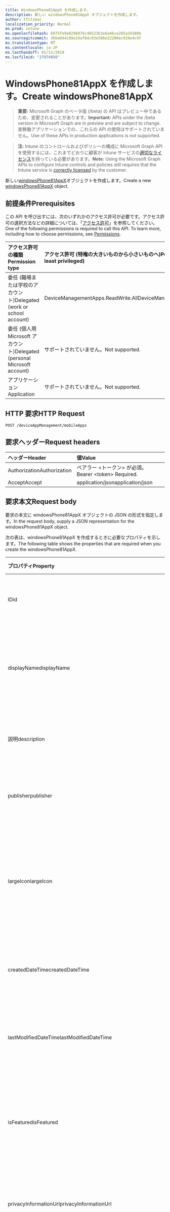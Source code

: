 ```yaml
---
title: WindowsPhone81AppX を作成します。
description: 新しい windowsPhone81AppX オブジェクトを作成します。
author: tfitzmac
localization_priority: Normal
ms.prod: intune
ms.openlocfilehash: 6975fe9e029b876c46523b3e6a46ce285a34380b
ms.sourcegitcommit: 36be044c89a19af84c93e586e22200ec919e4c9f
ms.translationtype: MT
ms.contentlocale: ja-JP
ms.lasthandoff: 01/12/2019
ms.locfileid: "27974050"
---
```

# <a name="create-windowsphone81appx"></a><span data-ttu-id="8b98a-103">WindowsPhone81AppX を作成します。</span><span class="sxs-lookup"><span data-stu-id="8b98a-103">Create windowsPhone81AppX</span></span>

> <span data-ttu-id="8b98a-104">**重要:** Microsoft Graph のベータ版 (/beta) の API はプレビュー中であるため、変更されることがあります。</span><span class="sxs-lookup"><span data-stu-id="8b98a-104">**Important:** APIs under the /beta version in Microsoft Graph are in preview and are subject to change.</span></span> <span data-ttu-id="8b98a-105">実稼働アプリケーションでの、これらの API の使用はサポートされていません。</span><span class="sxs-lookup"><span data-stu-id="8b98a-105">Use of these APIs in production applications is not supported.</span></span>

> <span data-ttu-id="8b98a-106">**注:** Intune のコントロールおよびポリシーの構成に Microsoft Graph API を使用するには、これまでどおりに顧客が Intune サービスの[適切なライセンス](https://go.microsoft.com/fwlink/?linkid=839381)を持っている必要があります。</span><span class="sxs-lookup"><span data-stu-id="8b98a-106">**Note:** Using the Microsoft Graph APIs to configure Intune controls and policies still requires that the Intune service is [correctly licensed](https://go.microsoft.com/fwlink/?linkid=839381) by the customer.</span></span>

<span data-ttu-id="8b98a-107">新しい[windowsPhone81AppX](../resources/intune-apps-windowsphone81appx.md)オブジェクトを作成します。</span><span class="sxs-lookup"><span data-stu-id="8b98a-107">Create a new [windowsPhone81AppX](../resources/intune-apps-windowsphone81appx.md) object.</span></span>
## <a name="prerequisites"></a><span data-ttu-id="8b98a-108">前提条件</span><span class="sxs-lookup"><span data-stu-id="8b98a-108">Prerequisites</span></span>
<span data-ttu-id="8b98a-p102">この API を呼び出すには、次のいずれかのアクセス許可が必要です。アクセス許可の選択方法などの詳細については、「[アクセス許可](/graph/permissions-reference)」を参照してください。</span><span class="sxs-lookup"><span data-stu-id="8b98a-p102">One of the following permissions is required to call this API. To learn more, including how to choose permissions, see [Permissions](/graph/permissions-reference).</span></span>

|<span data-ttu-id="8b98a-111">アクセス許可の種類</span><span class="sxs-lookup"><span data-stu-id="8b98a-111">Permission type</span></span>|<span data-ttu-id="8b98a-112">アクセス許可 (特権の大きいものから小さいものへ)</span><span class="sxs-lookup"><span data-stu-id="8b98a-112">Permissions (from most to least privileged)</span></span>|
|:---|:---|
|<span data-ttu-id="8b98a-113">委任 (職場または学校のアカウント)</span><span class="sxs-lookup"><span data-stu-id="8b98a-113">Delegated (work or school account)</span></span>|<span data-ttu-id="8b98a-114">DeviceManagementApps.ReadWrite.All</span><span class="sxs-lookup"><span data-stu-id="8b98a-114">DeviceManagementApps.ReadWrite.All</span></span>|
|<span data-ttu-id="8b98a-115">委任 (個人用 Microsoft アカウント)</span><span class="sxs-lookup"><span data-stu-id="8b98a-115">Delegated (personal Microsoft account)</span></span>|<span data-ttu-id="8b98a-116">サポートされていません。</span><span class="sxs-lookup"><span data-stu-id="8b98a-116">Not supported.</span></span>|
|<span data-ttu-id="8b98a-117">アプリケーション</span><span class="sxs-lookup"><span data-stu-id="8b98a-117">Application</span></span>|<span data-ttu-id="8b98a-118">サポートされていません。</span><span class="sxs-lookup"><span data-stu-id="8b98a-118">Not supported.</span></span>|

## <a name="http-request"></a><span data-ttu-id="8b98a-119">HTTP 要求</span><span class="sxs-lookup"><span data-stu-id="8b98a-119">HTTP Request</span></span>
<!-- {
  "blockType": "ignored"
}
-->
``` http
POST /deviceAppManagement/mobileApps
```

## <a name="request-headers"></a><span data-ttu-id="8b98a-120">要求ヘッダー</span><span class="sxs-lookup"><span data-stu-id="8b98a-120">Request headers</span></span>
|<span data-ttu-id="8b98a-121">ヘッダー</span><span class="sxs-lookup"><span data-stu-id="8b98a-121">Header</span></span>|<span data-ttu-id="8b98a-122">値</span><span class="sxs-lookup"><span data-stu-id="8b98a-122">Value</span></span>|
|:---|:---|
|<span data-ttu-id="8b98a-123">Authorization</span><span class="sxs-lookup"><span data-stu-id="8b98a-123">Authorization</span></span>|<span data-ttu-id="8b98a-124">ベアラー &lt;トークン&gt; が必須。</span><span class="sxs-lookup"><span data-stu-id="8b98a-124">Bearer &lt;token&gt; Required.</span></span>|
|<span data-ttu-id="8b98a-125">Accept</span><span class="sxs-lookup"><span data-stu-id="8b98a-125">Accept</span></span>|<span data-ttu-id="8b98a-126">application/json</span><span class="sxs-lookup"><span data-stu-id="8b98a-126">application/json</span></span>|

## <a name="request-body"></a><span data-ttu-id="8b98a-127">要求本文</span><span class="sxs-lookup"><span data-stu-id="8b98a-127">Request body</span></span>
<span data-ttu-id="8b98a-128">要求の本文に windowsPhone81AppX オブジェクトの JSON の形式を指定します。</span><span class="sxs-lookup"><span data-stu-id="8b98a-128">In the request body, supply a JSON representation for the windowsPhone81AppX object.</span></span>

<span data-ttu-id="8b98a-129">次の表は、windowsPhone81AppX を作成するときに必要なプロパティを示します。</span><span class="sxs-lookup"><span data-stu-id="8b98a-129">The following table shows the properties that are required when you create the windowsPhone81AppX.</span></span>

|<span data-ttu-id="8b98a-130">プロパティ</span><span class="sxs-lookup"><span data-stu-id="8b98a-130">Property</span></span>|<span data-ttu-id="8b98a-131">種類</span><span class="sxs-lookup"><span data-stu-id="8b98a-131">Type</span></span>|<span data-ttu-id="8b98a-132">説明</span><span class="sxs-lookup"><span data-stu-id="8b98a-132">Description</span></span>|
|:---|:---|:---|
|<span data-ttu-id="8b98a-133">ID</span><span class="sxs-lookup"><span data-stu-id="8b98a-133">id</span></span>|<span data-ttu-id="8b98a-134">String</span><span class="sxs-lookup"><span data-stu-id="8b98a-134">String</span></span>|<span data-ttu-id="8b98a-135">エンティティのキー。</span><span class="sxs-lookup"><span data-stu-id="8b98a-135">Key of the entity.</span></span> <span data-ttu-id="8b98a-136">[mobileApp](../resources/intune-apps-mobileapp.md) から継承します</span><span class="sxs-lookup"><span data-stu-id="8b98a-136">Inherited from [mobileApp](../resources/intune-apps-mobileapp.md)</span></span>|
|<span data-ttu-id="8b98a-137">displayName</span><span class="sxs-lookup"><span data-stu-id="8b98a-137">displayName</span></span>|<span data-ttu-id="8b98a-138">String</span><span class="sxs-lookup"><span data-stu-id="8b98a-138">String</span></span>|<span data-ttu-id="8b98a-139">管理者が提供またはインポートしたアプリのタイトル。</span><span class="sxs-lookup"><span data-stu-id="8b98a-139">The admin provided or imported title of the app.</span></span> <span data-ttu-id="8b98a-140">[mobileApp](../resources/intune-apps-mobileapp.md) から継承します</span><span class="sxs-lookup"><span data-stu-id="8b98a-140">Inherited from [mobileApp](../resources/intune-apps-mobileapp.md)</span></span>|
|<span data-ttu-id="8b98a-141">説明</span><span class="sxs-lookup"><span data-stu-id="8b98a-141">description</span></span>|<span data-ttu-id="8b98a-142">String</span><span class="sxs-lookup"><span data-stu-id="8b98a-142">String</span></span>|<span data-ttu-id="8b98a-143">アプリの説明。</span><span class="sxs-lookup"><span data-stu-id="8b98a-143">The description of the app.</span></span> <span data-ttu-id="8b98a-144">[mobileApp](../resources/intune-apps-mobileapp.md) から継承します</span><span class="sxs-lookup"><span data-stu-id="8b98a-144">Inherited from [mobileApp](../resources/intune-apps-mobileapp.md)</span></span>|
|<span data-ttu-id="8b98a-145">publisher</span><span class="sxs-lookup"><span data-stu-id="8b98a-145">publisher</span></span>|<span data-ttu-id="8b98a-146">String</span><span class="sxs-lookup"><span data-stu-id="8b98a-146">String</span></span>|<span data-ttu-id="8b98a-147">アプリの発行元。</span><span class="sxs-lookup"><span data-stu-id="8b98a-147">The publisher of the app.</span></span> <span data-ttu-id="8b98a-148">[mobileApp](../resources/intune-apps-mobileapp.md) から継承します</span><span class="sxs-lookup"><span data-stu-id="8b98a-148">Inherited from [mobileApp](../resources/intune-apps-mobileapp.md)</span></span>|
|<span data-ttu-id="8b98a-149">largeIcon</span><span class="sxs-lookup"><span data-stu-id="8b98a-149">largeIcon</span></span>|[<span data-ttu-id="8b98a-150">mimeContent</span><span class="sxs-lookup"><span data-stu-id="8b98a-150">mimeContent</span></span>](../resources/intune-shared-mimecontent.md)|<span data-ttu-id="8b98a-151">アプリの詳細に表示され、アイコンのアップロードに使用される大きなアイコン。</span><span class="sxs-lookup"><span data-stu-id="8b98a-151">The large icon, to be displayed in the app details and used for upload of the icon.</span></span> <span data-ttu-id="8b98a-152">[mobileApp](../resources/intune-apps-mobileapp.md) から継承します</span><span class="sxs-lookup"><span data-stu-id="8b98a-152">Inherited from [mobileApp](../resources/intune-apps-mobileapp.md)</span></span>|
|<span data-ttu-id="8b98a-153">createdDateTime</span><span class="sxs-lookup"><span data-stu-id="8b98a-153">createdDateTime</span></span>|<span data-ttu-id="8b98a-154">DateTimeOffset</span><span class="sxs-lookup"><span data-stu-id="8b98a-154">DateTimeOffset</span></span>|<span data-ttu-id="8b98a-155">アプリが作成された日時。</span><span class="sxs-lookup"><span data-stu-id="8b98a-155">The date and time the app was created.</span></span> <span data-ttu-id="8b98a-156">[mobileApp](../resources/intune-apps-mobileapp.md) から継承します</span><span class="sxs-lookup"><span data-stu-id="8b98a-156">Inherited from [mobileApp](../resources/intune-apps-mobileapp.md)</span></span>|
|<span data-ttu-id="8b98a-157">lastModifiedDateTime</span><span class="sxs-lookup"><span data-stu-id="8b98a-157">lastModifiedDateTime</span></span>|<span data-ttu-id="8b98a-158">DateTimeOffset</span><span class="sxs-lookup"><span data-stu-id="8b98a-158">DateTimeOffset</span></span>|<span data-ttu-id="8b98a-159">アプリが最後に変更された日時。</span><span class="sxs-lookup"><span data-stu-id="8b98a-159">The date and time the app was last modified.</span></span> <span data-ttu-id="8b98a-160">[mobileApp](../resources/intune-apps-mobileapp.md) から継承します</span><span class="sxs-lookup"><span data-stu-id="8b98a-160">Inherited from [mobileApp](../resources/intune-apps-mobileapp.md)</span></span>|
|<span data-ttu-id="8b98a-161">isFeatured</span><span class="sxs-lookup"><span data-stu-id="8b98a-161">isFeatured</span></span>|<span data-ttu-id="8b98a-162">Boolean</span><span class="sxs-lookup"><span data-stu-id="8b98a-162">Boolean</span></span>|<span data-ttu-id="8b98a-163">アプリが管理者のおすすめとしてマークされたかどうかを示す値。[mobileApp](../resources/intune-apps-mobileapp.md) から継承します</span><span class="sxs-lookup"><span data-stu-id="8b98a-163">The value indicating whether the app is marked as featured by the admin. Inherited from [mobileApp](../resources/intune-apps-mobileapp.md)</span></span>|
|<span data-ttu-id="8b98a-164">privacyInformationUrl</span><span class="sxs-lookup"><span data-stu-id="8b98a-164">privacyInformationUrl</span></span>|<span data-ttu-id="8b98a-165">String</span><span class="sxs-lookup"><span data-stu-id="8b98a-165">String</span></span>|<span data-ttu-id="8b98a-166">プライバシーに関する声明の URL。</span><span class="sxs-lookup"><span data-stu-id="8b98a-166">The privacy statement Url.</span></span> <span data-ttu-id="8b98a-167">[mobileApp](../resources/intune-apps-mobileapp.md) から継承します</span><span class="sxs-lookup"><span data-stu-id="8b98a-167">Inherited from [mobileApp](../resources/intune-apps-mobileapp.md)</span></span>|
|<span data-ttu-id="8b98a-168">informationUrl</span><span class="sxs-lookup"><span data-stu-id="8b98a-168">informationUrl</span></span>|<span data-ttu-id="8b98a-169">String</span><span class="sxs-lookup"><span data-stu-id="8b98a-169">String</span></span>|<span data-ttu-id="8b98a-170">詳細情報の URL。</span><span class="sxs-lookup"><span data-stu-id="8b98a-170">The more information Url.</span></span> <span data-ttu-id="8b98a-171">[mobileApp](../resources/intune-apps-mobileapp.md) から継承します</span><span class="sxs-lookup"><span data-stu-id="8b98a-171">Inherited from [mobileApp](../resources/intune-apps-mobileapp.md)</span></span>|
|<span data-ttu-id="8b98a-172">owner</span><span class="sxs-lookup"><span data-stu-id="8b98a-172">owner</span></span>|<span data-ttu-id="8b98a-173">String</span><span class="sxs-lookup"><span data-stu-id="8b98a-173">String</span></span>|<span data-ttu-id="8b98a-174">アプリの所有者。</span><span class="sxs-lookup"><span data-stu-id="8b98a-174">The owner of the app.</span></span> <span data-ttu-id="8b98a-175">[mobileApp](../resources/intune-apps-mobileapp.md) から継承します</span><span class="sxs-lookup"><span data-stu-id="8b98a-175">Inherited from [mobileApp](../resources/intune-apps-mobileapp.md)</span></span>|
|<span data-ttu-id="8b98a-176">developer</span><span class="sxs-lookup"><span data-stu-id="8b98a-176">developer</span></span>|<span data-ttu-id="8b98a-177">String</span><span class="sxs-lookup"><span data-stu-id="8b98a-177">String</span></span>|<span data-ttu-id="8b98a-178">アプリの開発者。</span><span class="sxs-lookup"><span data-stu-id="8b98a-178">The developer of the app.</span></span> <span data-ttu-id="8b98a-179">[mobileApp](../resources/intune-apps-mobileapp.md) から継承します</span><span class="sxs-lookup"><span data-stu-id="8b98a-179">Inherited from [mobileApp](../resources/intune-apps-mobileapp.md)</span></span>|
|<span data-ttu-id="8b98a-180">notes</span><span class="sxs-lookup"><span data-stu-id="8b98a-180">notes</span></span>|<span data-ttu-id="8b98a-181">String</span><span class="sxs-lookup"><span data-stu-id="8b98a-181">String</span></span>|<span data-ttu-id="8b98a-182">アプリ用のメモ。</span><span class="sxs-lookup"><span data-stu-id="8b98a-182">Notes for the app.</span></span> <span data-ttu-id="8b98a-183">[mobileApp](../resources/intune-apps-mobileapp.md) から継承します</span><span class="sxs-lookup"><span data-stu-id="8b98a-183">Inherited from [mobileApp](../resources/intune-apps-mobileapp.md)</span></span>|
|<span data-ttu-id="8b98a-184">uploadState</span><span class="sxs-lookup"><span data-stu-id="8b98a-184">uploadState</span></span>|<span data-ttu-id="8b98a-185">Int32</span><span class="sxs-lookup"><span data-stu-id="8b98a-185">Int32</span></span>|<span data-ttu-id="8b98a-186">アップロードの状態です。</span><span class="sxs-lookup"><span data-stu-id="8b98a-186">The upload state.</span></span> <span data-ttu-id="8b98a-187">[mobileApp](../resources/intune-apps-mobileapp.md) から継承します</span><span class="sxs-lookup"><span data-stu-id="8b98a-187">Inherited from [mobileApp](../resources/intune-apps-mobileapp.md)</span></span>|
|<span data-ttu-id="8b98a-188">publishingState</span><span class="sxs-lookup"><span data-stu-id="8b98a-188">publishingState</span></span>|[<span data-ttu-id="8b98a-189">mobileAppPublishingState</span><span class="sxs-lookup"><span data-stu-id="8b98a-189">mobileAppPublishingState</span></span>](../resources/intune-apps-mobileapppublishingstate.md)|<span data-ttu-id="8b98a-190">アプリの発行の状態。</span><span class="sxs-lookup"><span data-stu-id="8b98a-190">The publishing state for the app.</span></span> <span data-ttu-id="8b98a-191">アプリが発行されていない限り、アプリを割り当てることができません。</span><span class="sxs-lookup"><span data-stu-id="8b98a-191">The app cannot be assigned unless the app is published.</span></span> <span data-ttu-id="8b98a-192">[MobileApp](../resources/intune-apps-mobileapp.md)から継承されます。</span><span class="sxs-lookup"><span data-stu-id="8b98a-192">Inherited from [mobileApp](../resources/intune-apps-mobileapp.md).</span></span> <span data-ttu-id="8b98a-193">可能な値は、`notPublished`、`processing`、`published` です。</span><span class="sxs-lookup"><span data-stu-id="8b98a-193">Possible values are: `notPublished`, `processing`, `published`.</span></span>|
|<span data-ttu-id="8b98a-194">committedContentVersion</span><span class="sxs-lookup"><span data-stu-id="8b98a-194">committedContentVersion</span></span>|<span data-ttu-id="8b98a-195">String</span><span class="sxs-lookup"><span data-stu-id="8b98a-195">String</span></span>|<span data-ttu-id="8b98a-196">内部にコミットされたコンテンツのバージョン。</span><span class="sxs-lookup"><span data-stu-id="8b98a-196">The internal committed content version.</span></span> <span data-ttu-id="8b98a-197">[mobileLobApp](../resources/intune-apps-mobilelobapp.md) から継承します</span><span class="sxs-lookup"><span data-stu-id="8b98a-197">Inherited from [mobileLobApp](../resources/intune-apps-mobilelobapp.md)</span></span>|
|<span data-ttu-id="8b98a-198">fileName</span><span class="sxs-lookup"><span data-stu-id="8b98a-198">fileName</span></span>|<span data-ttu-id="8b98a-199">String</span><span class="sxs-lookup"><span data-stu-id="8b98a-199">String</span></span>|<span data-ttu-id="8b98a-200">メインの Lob アプリケーションのファイル名。</span><span class="sxs-lookup"><span data-stu-id="8b98a-200">The name of the main Lob application file.</span></span> <span data-ttu-id="8b98a-201">[mobileLobApp](../resources/intune-apps-mobilelobapp.md) から継承します</span><span class="sxs-lookup"><span data-stu-id="8b98a-201">Inherited from [mobileLobApp](../resources/intune-apps-mobilelobapp.md)</span></span>|
|<span data-ttu-id="8b98a-202">size</span><span class="sxs-lookup"><span data-stu-id="8b98a-202">size</span></span>|<span data-ttu-id="8b98a-203">Int64</span><span class="sxs-lookup"><span data-stu-id="8b98a-203">Int64</span></span>|<span data-ttu-id="8b98a-204">アップロードされたすべてのファイルを含む合計サイズ。</span><span class="sxs-lookup"><span data-stu-id="8b98a-204">The total size, including all uploaded files.</span></span> <span data-ttu-id="8b98a-205">[mobileLobApp](../resources/intune-apps-mobilelobapp.md) から継承します</span><span class="sxs-lookup"><span data-stu-id="8b98a-205">Inherited from [mobileLobApp](../resources/intune-apps-mobilelobapp.md)</span></span>|
|<span data-ttu-id="8b98a-206">applicableArchitectures</span><span class="sxs-lookup"><span data-stu-id="8b98a-206">applicableArchitectures</span></span>|[<span data-ttu-id="8b98a-207">windowsArchitecture</span><span class="sxs-lookup"><span data-stu-id="8b98a-207">windowsArchitecture</span></span>](../resources/intune-apps-windowsarchitecture.md)|<span data-ttu-id="8b98a-208">このアプリを実行できる Windows アーキテクチャ。</span><span class="sxs-lookup"><span data-stu-id="8b98a-208">The Windows architecture(s) for which this app can run on.</span></span> <span data-ttu-id="8b98a-209">可能な値は、`none`、`x86`、`x64`、`arm`、`neutral` です。</span><span class="sxs-lookup"><span data-stu-id="8b98a-209">Possible values are: `none`, `x86`, `x64`, `arm`, `neutral`.</span></span>|
|<span data-ttu-id="8b98a-210">identityName</span><span class="sxs-lookup"><span data-stu-id="8b98a-210">identityName</span></span>|<span data-ttu-id="8b98a-211">String</span><span class="sxs-lookup"><span data-stu-id="8b98a-211">String</span></span>|<span data-ttu-id="8b98a-212">ID 名。</span><span class="sxs-lookup"><span data-stu-id="8b98a-212">The Identity Name.</span></span>|
|<span data-ttu-id="8b98a-213">identityPublisherHash</span><span class="sxs-lookup"><span data-stu-id="8b98a-213">identityPublisherHash</span></span>|<span data-ttu-id="8b98a-214">String</span><span class="sxs-lookup"><span data-stu-id="8b98a-214">String</span></span>|<span data-ttu-id="8b98a-215">ID の発行元のハッシュ。</span><span class="sxs-lookup"><span data-stu-id="8b98a-215">The Identity Publisher Hash.</span></span>|
|<span data-ttu-id="8b98a-216">identityResourceIdentifier</span><span class="sxs-lookup"><span data-stu-id="8b98a-216">identityResourceIdentifier</span></span>|<span data-ttu-id="8b98a-217">String</span><span class="sxs-lookup"><span data-stu-id="8b98a-217">String</span></span>|<span data-ttu-id="8b98a-218">ID のリソースの識別子。</span><span class="sxs-lookup"><span data-stu-id="8b98a-218">The Identity Resource Identifier.</span></span>|
|<span data-ttu-id="8b98a-219">minimumSupportedOperatingSystem</span><span class="sxs-lookup"><span data-stu-id="8b98a-219">minimumSupportedOperatingSystem</span></span>|[<span data-ttu-id="8b98a-220">windowsMinimumOperatingSystem</span><span class="sxs-lookup"><span data-stu-id="8b98a-220">windowsMinimumOperatingSystem</span></span>](../resources/intune-apps-windowsminimumoperatingsystem.md)|<span data-ttu-id="8b98a-221">該当するオペレーティング システムの最小の値です。</span><span class="sxs-lookup"><span data-stu-id="8b98a-221">The value for the minimum applicable operating system.</span></span>|
|<span data-ttu-id="8b98a-222">phoneProductIdentifier</span><span class="sxs-lookup"><span data-stu-id="8b98a-222">phoneProductIdentifier</span></span>|<span data-ttu-id="8b98a-223">String</span><span class="sxs-lookup"><span data-stu-id="8b98a-223">String</span></span>|<span data-ttu-id="8b98a-224">電話の製品識別子です。</span><span class="sxs-lookup"><span data-stu-id="8b98a-224">The Phone Product Identifier.</span></span>|
|<span data-ttu-id="8b98a-225">phonePublisherId</span><span class="sxs-lookup"><span data-stu-id="8b98a-225">phonePublisherId</span></span>|<span data-ttu-id="8b98a-226">String</span><span class="sxs-lookup"><span data-stu-id="8b98a-226">String</span></span>|<span data-ttu-id="8b98a-227">電話の発行元の id。</span><span class="sxs-lookup"><span data-stu-id="8b98a-227">The Phone Publisher Id.</span></span>|
|<span data-ttu-id="8b98a-228">identityVersion</span><span class="sxs-lookup"><span data-stu-id="8b98a-228">identityVersion</span></span>|<span data-ttu-id="8b98a-229">String</span><span class="sxs-lookup"><span data-stu-id="8b98a-229">String</span></span>|<span data-ttu-id="8b98a-230">ID のバージョン。</span><span class="sxs-lookup"><span data-stu-id="8b98a-230">The identity version.</span></span>|



## <a name="response"></a><span data-ttu-id="8b98a-231">応答</span><span class="sxs-lookup"><span data-stu-id="8b98a-231">Response</span></span>
<span data-ttu-id="8b98a-232">かどうかは成功すると、このメソッドが返されます、`201 Created`応答コードおよび応答の本文に[windowsPhone81AppX](../resources/intune-apps-windowsphone81appx.md)オブジェクトです。</span><span class="sxs-lookup"><span data-stu-id="8b98a-232">If successful, this method returns a `201 Created` response code and a [windowsPhone81AppX](../resources/intune-apps-windowsphone81appx.md) object in the response body.</span></span>

## <a name="example"></a><span data-ttu-id="8b98a-233">例</span><span class="sxs-lookup"><span data-stu-id="8b98a-233">Example</span></span>
### <a name="request"></a><span data-ttu-id="8b98a-234">要求</span><span class="sxs-lookup"><span data-stu-id="8b98a-234">Request</span></span>
<span data-ttu-id="8b98a-235">以下は、要求の例です。</span><span class="sxs-lookup"><span data-stu-id="8b98a-235">Here is an example of the request.</span></span>
``` http
POST https://graph.microsoft.com/beta/deviceAppManagement/mobileApps
Content-type: application/json
Content-length: 1419

{
  "@odata.type": "#microsoft.graph.windowsPhone81AppX",
  "displayName": "Display Name value",
  "description": "Description value",
  "publisher": "Publisher value",
  "largeIcon": {
    "@odata.type": "microsoft.graph.mimeContent",
    "type": "Type value",
    "value": "dmFsdWU="
  },
  "lastModifiedDateTime": "2017-01-01T00:00:35.1329464-08:00",
  "isFeatured": true,
  "privacyInformationUrl": "https://example.com/privacyInformationUrl/",
  "informationUrl": "https://example.com/informationUrl/",
  "owner": "Owner value",
  "developer": "Developer value",
  "notes": "Notes value",
  "uploadState": 11,
  "publishingState": "processing",
  "committedContentVersion": "Committed Content Version value",
  "fileName": "File Name value",
  "size": 4,
  "applicableArchitectures": "x86",
  "identityName": "Identity Name value",
  "identityPublisherHash": "Identity Publisher Hash value",
  "identityResourceIdentifier": "Identity Resource Identifier value",
  "minimumSupportedOperatingSystem": {
    "@odata.type": "microsoft.graph.windowsMinimumOperatingSystem",
    "v8_0": true,
    "v8_1": true,
    "v10_0": true,
    "v10_1607": true,
    "v10_1703": true,
    "v10_1709": true,
    "v10_1803": true
  },
  "phoneProductIdentifier": "Phone Product Identifier value",
  "phonePublisherId": "Phone Publisher Id value",
  "identityVersion": "Identity Version value"
}
```

### <a name="response"></a><span data-ttu-id="8b98a-236">応答</span><span class="sxs-lookup"><span data-stu-id="8b98a-236">Response</span></span>
<span data-ttu-id="8b98a-p121">以下は、応答の例です。注:簡潔にするために、ここに示す応答オブジェクトは切り詰められている場合があります。すべてのプロパティは実際の呼び出しから返されます。</span><span class="sxs-lookup"><span data-stu-id="8b98a-p121">Here is an example of the response. Note: The response object shown here may be truncated for brevity. All of the properties will be returned from an actual call.</span></span>
``` http
HTTP/1.1 201 Created
Content-Type: application/json
Content-Length: 1527

{
  "@odata.type": "#microsoft.graph.windowsPhone81AppX",
  "id": "4ff27f80-7f80-4ff2-807f-f24f807ff24f",
  "displayName": "Display Name value",
  "description": "Description value",
  "publisher": "Publisher value",
  "largeIcon": {
    "@odata.type": "microsoft.graph.mimeContent",
    "type": "Type value",
    "value": "dmFsdWU="
  },
  "createdDateTime": "2017-01-01T00:02:43.5775965-08:00",
  "lastModifiedDateTime": "2017-01-01T00:00:35.1329464-08:00",
  "isFeatured": true,
  "privacyInformationUrl": "https://example.com/privacyInformationUrl/",
  "informationUrl": "https://example.com/informationUrl/",
  "owner": "Owner value",
  "developer": "Developer value",
  "notes": "Notes value",
  "uploadState": 11,
  "publishingState": "processing",
  "committedContentVersion": "Committed Content Version value",
  "fileName": "File Name value",
  "size": 4,
  "applicableArchitectures": "x86",
  "identityName": "Identity Name value",
  "identityPublisherHash": "Identity Publisher Hash value",
  "identityResourceIdentifier": "Identity Resource Identifier value",
  "minimumSupportedOperatingSystem": {
    "@odata.type": "microsoft.graph.windowsMinimumOperatingSystem",
    "v8_0": true,
    "v8_1": true,
    "v10_0": true,
    "v10_1607": true,
    "v10_1703": true,
    "v10_1709": true,
    "v10_1803": true
  },
  "phoneProductIdentifier": "Phone Product Identifier value",
  "phonePublisherId": "Phone Publisher Id value",
  "identityVersion": "Identity Version value"
}
```





